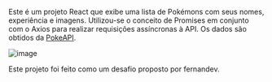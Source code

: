 Este é um projeto React que exibe uma lista de Pokémons com seus nomes, experiência e imagens. Utilizou-se o conceito de Promises em conjunto com o Axios para realizar requisições assíncronas à API. Os dados são obtidos da [PokeAPI](https://pokeapi.co/).

![image](https://github.com/user-attachments/assets/1fb70f5a-5e8e-4742-b60c-0847f154802d)

Este projeto foi feito como um desafio proposto por fernandev.

